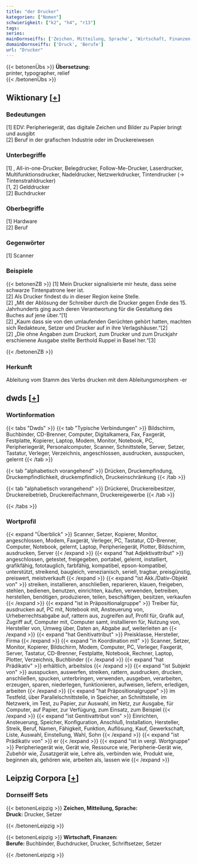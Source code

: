 ```yaml
---
title: "der Drucker"
kategorien: ["Nomen"]
schwierigkeit: ["k2", "h4", "r13"]
tags:
series:
mainDornseiffs: ['Zeichen, Mitteilung, Sprache', 'Wirtschaft, Finanzen']
domainDornseiffs: ['Druck', 'Berufe']
url: "Drucker"
---
```


{{< betonenÜbs >}}
**Übersetzung:**  
printer, typographer, relief  
{{< /betonenÜbs >}}

## Wiktionary [[+](https://de.wiktionary.org/wiki/Drucker)]

### Bedeutungen
[1] EDV: Peripheriegerät, das digitale Zeichen und Bilder zu Papier bringt und ausgibt  
[2] Beruf in der grafischen Industrie oder im Druckereiwesen  

### Unterbegriffe
[1] , All-in-one-Drucker, Belegdrucker, Follow-Me-Drucker, Laserdrucker, Multifunktionsdrucker, Nadeldrucker, Netzwerkdrucker, Tintendrucker (→ Tintenstrahldrucker)  
[1, 2] Gelddrucker  
[2] Buchdrucker  

### Oberbegriffe
[1] Hardware  
[2] Beruf  

### Gegenwörter
[1] Scanner  

### Beispiele
{{< betonenZB >}}
[1] Mein Drucker signalisierte mir heute, dass seine schwarze Tintenpatrone leer ist.  
[2] Als Drucker findest du in dieser Region keine Stelle.  
[2] „Mit der Ablösung der Schreiber durch die Drucker gegen Ende des 15. Jahrhunderts ging auch deren Verantwortung für die Gestaltung des Buches auf jene über.“[1]  
[2] „Kaum dass sie von den umlaufenden Gerüchten gehört hatten, machten sich Redakteure, Setzer und Drucker auf in ihre Verlagshäuser.“[2]  
[2] „Die ohne Angaben zum Druckort, zum Drucker und zum Druckjahr erschienene Ausgabe stellte Berthold Ruppel in Basel her.“[3]  

{{< /betonenZB >}}
### Herkunft
Ableitung vom Stamm des Verbs drucken mit dem Ableitungsmorphem -er  



## dwds [[+](https://www.dwds.de/wb/Drucker)]

### Wortinformation
{{< tabs "Dwds" >}}
{{< tab "Typische Verbindungen" >}}
Bildschirm, Buchbinder, CD-Brenner, Computer, Digitalkamera, Fax, Faxgerät, Festplatte, Kopierer, Laptop, Modem, Monitor, Notebook, PC, Peripheriegerät, Personalcomputer, Scanner, Schnittstelle, Server, Setzer, Tastatur, Verleger, Verzeichnis, angeschlossen, ausdrucken, ausspucken, gelernt
{{< /tab >}}

{{< tab "alphabetisch vorangehend" >}}
Drücken, Druckempfindung, Druckempfindlichkeit, druckempfindlich, Druckeinschränkung
{{< /tab >}}

{{< tab "alphabetisch vorangehend" >}}
Drückerei, Druckereibesitzer, Druckereibetrieb, Druckereifachmann, Druckereigewerbe
{{< /tab >}}

{{< /tabs >}}

### Wortprofil
{{< expand "Überblick" >}} Scanner, Setzer, Kopierer, Monitor, angeschlossen, Modem, Faxgerät, Verleger, PC, Tastatur, CD-Brenner, Computer, Notebook, gelernt, Laptop, Peripheriegerät, Plotter, Bildschirm, ausdrucken, Server {{< /expand >}}
{{< expand "hat Adjektivattribut" >}} angeschlossen, getestet, freigegeben, portabel, gelernt, installiert, grafikfähig, fototauglich, farbfähig, kompatibel, epson-kompatibel, unterstützt, streikend, baugleich, venezianisch, seriell, tragbar, preisgünstig, preiswert, meistverkauft {{< /expand >}}
{{< expand "ist Akk./Dativ-Objekt von" >}} streiken, installieren, anschließen, reparieren, klauen, freigeben, stehlen, bedienen, benutzen, einrichten, kaufen, verwenden, betreiben, herstellen, benötigen, produzieren, teilen, beschäftigen, besitzen, verkaufen {{< /expand >}}
{{< expand "ist in Präpositionalgruppe" >}} Treiber für, ausdrucken auf, PC mit, Notebook mit, Ansteuerung von, Urheberrechtsabgabe auf, rattern aus, zugreifen auf, Profil für, Grafik auf, Zugriff auf, Computer mit, Computer samt, installieren für, Nutzung von, Hersteller von, Umweg über, Daten an, Abgabe auf, weiterleiten an {{< /expand >}}
{{< expand "hat Genitivattribut" >}} Preisklasse, Hersteller, Firma {{< /expand >}}
{{< expand "in Koordination mit" >}} Scanner, Setzer, Monitor, Kopierer, Bildschirm, Modem, Computer, PC, Verleger, Faxgerät, Server, Tastatur, CD-Brenner, Festplatte, Notebook, Rechner, Laptop, Plotter, Verzeichnis, Buchbinder {{< /expand >}}
{{< expand "hat Prädikativ" >}} erhältlich, arbeitslos {{< /expand >}}
{{< expand "ist Subjekt von" >}} ausspucken, auswerfen, streiken, rattern, ausdrucken, drucken, anschließen, spucken, unterbringen, verwenden, ausgeben, verarbeiten, erzeugen, sparen, niederlegen, funktionieren, aufweisen, liefern, erledigen, arbeiten {{< /expand >}}
{{< expand "hat Präpositionalgruppe" >}} im Testfeld, über Parallelschnittstelle, in Speicher, an Schnittstelle, im Netzwerk, im Test, zu Papier, zur Auswahl, im Netz, zur Ausgabe, für Computer, auf Papier, zur Verfügung, zum Einsatz, zum Beispiel {{< /expand >}}
{{< expand "ist Genitivattribut von" >}} Einrichten, Ansteuerung, Speicher, Konfiguration, Anschluß, Installation, Hersteller, Streik, Beruf, Namen, Fähigkeit, Funktion, Auflösung, Kauf, Gewerkschaft, Liste, Auswahl, Einstellung, Wahl, Sohn {{< /expand >}}
{{< expand "ist Prädikativ von" >}} er {{< /expand >}}
{{< expand "ist in vergl. Wortgruppe" >}} Peripheriegerät wie, Gerät wie, Ressource wie, Peripherie-Gerät wie, Zubehör wie, Zusatzgerät wie, Lehre als, verbinden wie, Produkt wie, beginnen als, gehören wie, arbeiten als, lassen wie {{< /expand >}}

## Leipzig Corpora [[+](https://corpora.uni-leipzig.de/en/res?word=Drucker&corpusId=deu_newscrawl-public_2018)]

### Dornseiff Sets
{{< betonenLeipzig >}}
**Zeichen, Mitteilung, Sprache:**  
**Druck:** Drucker, Setzer  

{{< /betonenLeipzig >}}


{{< betonenLeipzig >}}
**Wirtschaft, Finanzen:**  
**Berufe:** Buchbinder, Buchdrucker, Drucker, Schriftsetzer, Setzer  

{{< /betonenLeipzig >}}
